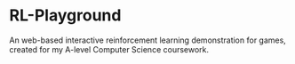 # RL-Playground
An web-based interactive reinforcement learning demonstration for games, created for my A-level Computer Science coursework.
